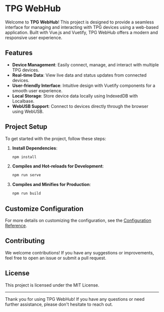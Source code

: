 # TPG WebHub

Welcome to **TPG WebHub**! This project is designed to provide a seamless interface for managing and interacting with TPG devices using a web-based application. Built with Vue.js and Vuetify, TPG WebHub offers a modern and responsive user experience.

## Features

- **Device Management**: Easily connect, manage, and interact with multiple TPG devices.
- **Real-time Data**: View live data and status updates from connected devices.
- **User-friendly Interface**: Intuitive design with Vuetify components for a smooth user experience.
- **Local Storage**: Store device data locally using IndexedDB with Localbase.
- **WebUSB Support**: Connect to devices directly through the browser using WebUSB.

## Project Setup

To get started with the project, follow these steps:

1. **Install Dependencies**:
    ```sh
    npm install
    ```

2. **Compiles and Hot-reloads for Development**:
    ```sh
    npm run serve
    ```

3. **Compiles and Minifies for Production**:
    ```sh
    npm run build
    ```

## Customize Configuration

For more details on customizing the configuration, see the [Configuration Reference](https://cli.vuejs.org/config/).

## Contributing

We welcome contributions! If you have any suggestions or improvements, feel free to open an issue or submit a pull request.

## License

This project is licensed under the MIT License.

---

Thank you for using TPG WebHub! If you have any questions or need further assistance, please don't hesitate to reach out.